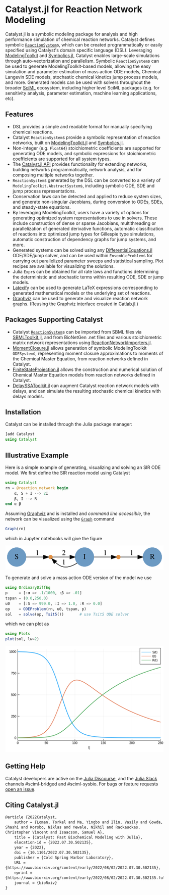 # Catalyst.jl for Reaction Network Modeling

Catalyst.jl is a symbolic modeling package for analysis and high performance
simulation of chemical reaction networks. Catalyst defines symbolic
[`ReactionSystem`](@ref)s, which can be created programmatically or easily
specified using Catalyst's domain specific language (DSL). Leveraging
[ModelingToolkit](https://github.com/SciML/ModelingToolkit.jl) and
[Symbolics.jl](https://github.com/JuliaSymbolics/Symbolics.jl), Catalyst enables
large-scale simulations through auto-vectorization and parallelism. Symbolic
`ReactionSystem`s can be used to generate ModelingToolkit-based models, allowing
the easy simulation and parameter estimation of mass action ODE models, Chemical
Langevin SDE models, stochastic chemical kinetics jump process models, and more.
Generated models can be used with solvers throughout the broader
[SciML](https://sciml.ai) ecosystem, including higher level SciML packages (e.g.
for sensitivity analysis, parameter estimation, machine learning applications,
etc).

## Features
- DSL provides a simple and readable format for manually specifying chemical
  reactions.
- Catalyst `ReactionSystem`s provide a symbolic representation of reaction networks,
  built on [ModelingToolkit.jl](https://github.com/SciML/ModelingToolkit.jl) and
  [Symbolics.jl](https://github.com/JuliaSymbolics/Symbolics.jl).
- Non-integer (e.g. `Float64`) stoichiometric coefficients are supported for generating
  ODE models, and symbolic expressions for stoichiometric coefficients are supported for
  all system types.
- The [Catalyst.jl API](@ref) provides functionality for extending networks,
  building networks programmatically, network analysis, and for composing multiple
  networks together.
- `ReactionSystem`s generated by the DSL can be converted to a variety of
  `ModelingToolkit.AbstractSystem`s, including symbolic ODE, SDE and jump process
  representations.
- Conservation laws can be detected and applied to reduce system sizes, and generate
  non-singular Jacobians, during conversion to ODEs, SDEs, and steady-state equations.
- By leveraging ModelingToolkit, users have a variety of options for generating
  optimized system representations to use in solvers. These include construction
  of dense or sparse Jacobians, multithreading or parallelization of generated
  derivative functions, automatic classification of reactions into optimized
  jump types for Gillespie type simulations, automatic construction of
  dependency graphs for jump systems, and more.
- Generated systems can be solved using any
  [DifferentialEquations.jl](https://github.com/SciML/DifferentialEquations.jl)
  ODE/SDE/jump solver, and can be used within `EnsembleProblem`s for carrying
  out parallelized parameter sweeps and statistical sampling. Plot recipes
  are available for visualizing the solutions.
- Julia `Expr`s can be obtained for all rate laws and functions determining the
  deterministic and stochastic terms within resulting ODE, SDE or jump models.
- [Latexify](https://github.com/korsbo/Latexify.jl) can be used to generate
  LaTeX expressions corresponding to generated mathematical models or the
  underlying set of reactions.
- [Graphviz](https://graphviz.org/) can be used to generate and visualize
  reaction network graphs. (Reusing the Graphviz interface created in
  [Catlab.jl](https://github.com/AlgebraicJulia/Catlab.jl/).)

## Packages Supporting Catalyst
- Catalyst [`ReactionSystem`](@ref)s can be imported from SBML files via
  [SBMLToolkit.jl](https://github.com/SciML/SBMLToolkit.jl), and from BioNetGen .net
  files and various stoichiometric matrix network representations using
  [ReactionNetworkImporters.jl](https://github.com/SciML/ReactionNetworkImporters.jl).
- [MomentClosure.jl](https://github.com/augustinas1/MomentClosure.jl) allows
  generation of symbolic ModelingToolkit `ODESystem`s, representing moment
  closure approximations to moments of the Chemical Master Equation, from
  reaction networks defined in Catalyst.
- [FiniteStateProjection.jl](https://github.com/kaandocal/FiniteStateProjection.jl)
  allows the construction and numerical solution of Chemical Master Equation
  models from reaction networks defined in Catalyst.
- [DelaySSAToolkit.jl](https://github.com/palmtree2013/DelaySSAToolkit.jl) can
  augment Catalyst reaction network models with delays, and can simulate the
  resulting stochastic chemical kinetics with delays models.

## Installation
Catalyst can be installed through the Julia package manager:

```julia
]add Catalyst
using Catalyst
```

## Illustrative Example
Here is a simple example of generating, visualizing and solving an SIR ODE
model. We first define the SIR reaction model using Catalyst
```julia
using Catalyst
rn = @reaction_network begin
    α, S + I --> 2I
    β, I --> R
end α β
```
Assuming [Graphviz](https://graphviz.org/) and is installed and *command line
accessible*, the network can be visualized using the [`Graph`](@ref) command
```julia
Graph(rn)
```
which in Jupyter notebooks will give the figure

![SIR Network Graph](assets/SIR_rn.svg)

To generate and solve a mass action ODE version of the model we use
```julia
using OrdinaryDiffEq
p     = [:α => .1/1000, :β => .01]
tspan = (0.0,250.0)
u0    = [:S => 999.0, :I => 1.0, :R => 0.0]
op    = ODEProblem(rn, u0, tspan, p)
sol   = solve(op, Tsit5())       # use Tsit5 ODE solver
```
which we can plot as
```julia
using Plots
plot(sol, lw=2)
```

![SIR Solution](assets/SIR.svg)

## Getting Help
Catalyst developers are active on the [Julia
Discourse](https://discourse.julialang.org/), and the [Julia
Slack](https://julialang.slack.com) channels \#sciml-bridged and \#sciml-sysbio.
For bugs or feature requests [open an
issue](https://github.com/SciML/Catalyst.jl/issues).

## Citing Catalyst.jl
```
@article {2022Catalyst,
	author = {Loman, Torkel and Ma, Yingbo and Ilin, Vasily and Gowda, Shashi and Korsbo, Niklas and Yewale, Nikhil and Rackauckas, Christopher Vincent and Isaacson, Samuel A},
	title = {Catalyst: Fast Biochemical Modeling with Julia},
	elocation-id = {2022.07.30.502135},
	year = {2022},
	doi = {10.1101/2022.07.30.502135},
	publisher = {Cold Spring Harbor Laboratory},
	URL = {https://www.biorxiv.org/content/early/2022/08/02/2022.07.30.502135},
	eprint = {https://www.biorxiv.org/content/early/2022/08/02/2022.07.30.502135.full.pdf},
	journal = {bioRxiv}
}
```
